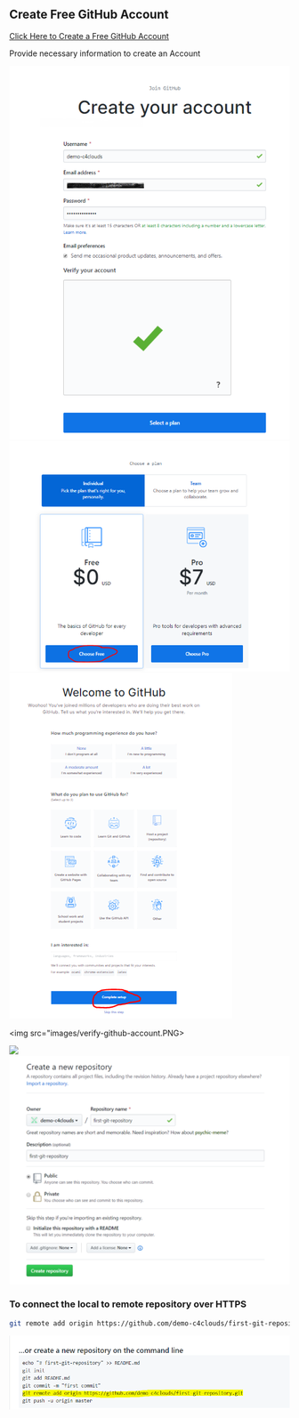 ## Create Free GitHub Account

[Click Here to Create a Free GitHub Account](https://github.com/join)

Provide necessary information to create an Account

<img src="images/create-github-account.PNG">

<img src="images/github-choose-free-plan.PNG">

<img src="images/github-complete-setup.PNG">

<img src="images/verify-github-account.PNG>

<img src="images/create-a-repository.PNG">

<img src="images/create-a-new-repository.PNG">

### To connect the local to remote repository over  HTTPS 

```bash
git remote add origin https://github.com/demo-c4clouds/first-git-repository.git
```

<img src="images/conntct-local-to-remote-https.PNG">